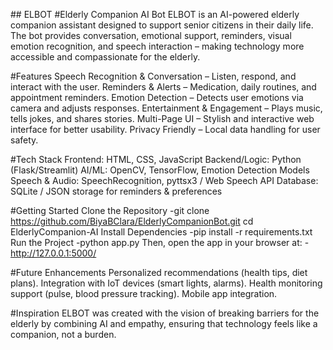#﻿# ELBOT
#Elderly Companion AI Bot
ELBOT is an AI-powered elderly companion assistant designed to support senior citizens in their daily life. The bot provides conversation, emotional support, reminders, visual emotion recognition, and speech interaction – making technology more accessible and compassionate for the elderly.

#Features
Speech Recognition & Conversation – Listen, respond, and interact with the user.
Reminders & Alerts – Medication, daily routines, and appointment reminders.
Emotion Detection – Detects user emotions via camera and adjusts responses.
Entertainment & Engagement – Plays music, tells jokes, and shares stories.
Multi-Page UI – Stylish and interactive web interface for better usability.
Privacy Friendly – Local data handling for user safety.

#Tech Stack
Frontend: HTML, CSS, JavaScript
Backend/Logic: Python (Flask/Streamlit)
AI/ML: OpenCV, TensorFlow, Emotion Detection Models
Speech & Audio: SpeechRecognition, pyttsx3 / Web Speech API
Database: SQLite / JSON storage for reminders & preferences

#Getting Started
Clone the Repository
-git clone https://github.com/BiyaBClara/ElderlyCompanionBot.git
cd ElderlyCompanion-AI
Install Dependencies
-pip install -r requirements.txt
Run the Project
-python app.py
Then, open the app in your browser at:
-http://127.0.0.1:5000/

#Future Enhancements
Personalized recommendations (health tips, diet plans).
Integration with IoT devices (smart lights, alarms).
Health monitoring support (pulse, blood pressure tracking).
Mobile app integration.

#Inspiration
ELBOT was created with the vision of breaking barriers for the elderly by combining AI and empathy, ensuring that technology feels like a companion, not a burden.










